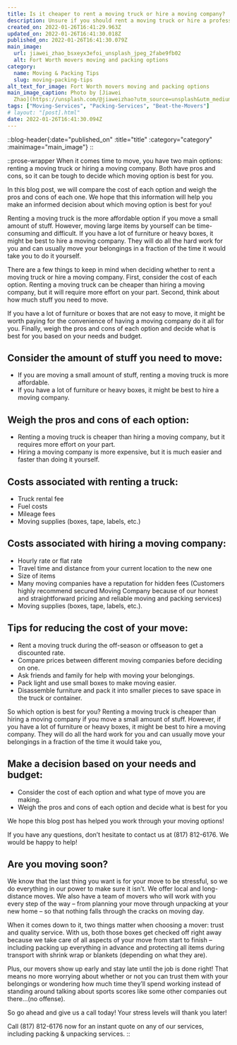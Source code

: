 ```yaml
---
title: Is it cheaper to rent a moving truck or hire a moving company?
description: Unsure if you should rent a moving truck or hire a professional Fort Worth moving company? We break down the pros and cons of each option so you can make the best decision for your move.
created_on: 2022-01-26T16:41:29.963Z
updated_on: 2022-01-26T16:41:30.018Z
published_on: 2022-01-26T16:41:30.079Z
main_image:
  url: jiawei_zhao_bsxeyx3efoi_unsplash_jpeg_2fabe9fb02
  alt: Fort Worth movers moving and packing options
category:
  name: Moving & Packing Tips
  slug: moving-packing-tips
alt_text_for_image: Fort Worth movers moving and packing options
main_image_caption: Photo by [Jiawei
  Zhao](https://unsplash.com/@jiaweizhao?utm_source=unsplash&utm_medium=referral&utm_content=creditCopyText) on [Unsplash](https://unsplash.com/collections/3265851/zimmermann?utm_source=unsplash&utm_medium=referral&utm_content=creditCopyText)
tags: ["Moving-Services", "Packing-Services", "Beat-the-Movers"]
# layout: "[post].html"
date: 2022-01-26T16:41:30.094Z
---
```

::blog-header{:date="published_on" :title="title" :category="category" :mainimage="main_image"}
::

::prose-wrapper
When it comes time to move, you have two main options: renting a moving truck or hiring a moving company. Both have pros and cons, so it can be tough to decide which moving option is best for you.

In this blog post, we will compare the cost of each option and weigh the pros and cons of each one. We hope that this information will help you make an informed decision about which moving option is best for you!

Renting a moving truck is the more affordable option if you move a small amount of stuff. However, moving large items by yourself can be time-consuming and difficult. If you have a lot of furniture or heavy boxes, it might be best to hire a moving company. They will do all the hard work for you and can usually move your belongings in a fraction of the time it would take you to do it yourself.

There are a few things to keep in mind when deciding whether to rent a moving truck or hire a moving company. First, consider the cost of each option. Renting a moving truck can be cheaper than hiring a moving company, but it will require more effort on your part. Second, think about how much stuff you need to move.

If you have a lot of furniture or boxes that are not easy to move, it might be worth paying for the convenience of having a moving company do it all for you. Finally, weigh the pros and cons of each option and decide what is best for you based on your needs and budget.

## Consider the amount of stuff you need to move:

* If you are moving a small amount of stuff, renting a moving truck is more affordable.
* If you have a lot of furniture or heavy boxes, it might be best to hire a moving company.

## Weigh the pros and cons of each option:

* Renting a moving truck is cheaper than hiring a moving company, but it requires more effort on your part.
* Hiring a moving company is more expensive, but it is much easier and faster than doing it yourself.

## Costs associated with renting a truck:

* Truck rental fee
* Fuel costs
* Mileage fees
* Moving supplies (boxes, tape, labels, etc.)

## Costs associated with hiring a moving company:

* Hourly rate or flat rate
* Travel time and distance from your current location to the new one
* Size of items
* Many moving companies have a reputation for hidden fees (Customers highly recommend secured Moving Company because of our honest and straightforward pricing and reliable moving and packing services)
* Moving supplies (boxes, tape, labels, etc.).

## Tips for reducing the cost of your move:

* Rent a moving truck during the off-season or offseason to get a discounted rate.
* Compare prices between different moving companies before deciding on one.
* Ask friends and family for help with moving your belongings.
* Pack light and use small boxes to make moving easier.
* Disassemble furniture and pack it into smaller pieces to save space in the truck or container.

So which option is best for you? Renting a moving truck is cheaper than hiring a moving company if you move a small amount of stuff. However, if you have a lot of furniture or heavy boxes, it might be best to hire a moving company. They will do all the hard work for you and can usually move your belongings in a fraction of the time it would take you,

## Make a decision based on your needs and budget:

* Consider the cost of each option and what type of move you are making.
* Weigh the pros and cons of each option and decide what is best for you

We hope this blog post has helped you work through your moving options!

If you have any questions, don’t hesitate to contact us at (817) 812-6176. We would be happy to help!

## Are you moving soon?

We know that the last thing you want is for your move to be stressful, so we do everything in our power to make sure it isn’t. We offer local and long-distance moves. We also have a team of movers who will work with you every step of the way – from planning your move through unpacking at your new home – so that nothing falls through the cracks on moving day.

When it comes down to it, two things matter when choosing a mover: trust and quality service. With us, both those boxes get checked off right away because we take care of all aspects of your move from start to finish – including packing up everything in advance and protecting all items during transport with shrink wrap or blankets (depending on what they are).

Plus, our movers show up early and stay late until the job is done right! That means no more worrying about whether or not you can trust them with your belongings or wondering how much time they’ll spend working instead of standing around talking about sports scores like some other companies out there…(no offense).

So go ahead and give us a call today! Your stress levels will thank you later!

Call (817) 812-6176 now for an instant quote on any of our services, including packing & unpacking services.
::